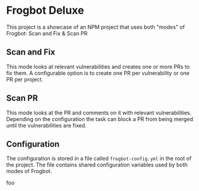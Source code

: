 # Frogbot Deluxe
This project is a showcase of an NPM project that uses both "modes" of Frogbot: Scan and Fix & Scan PR

## Scan and Fix
This mode looks at relevant vulnerabilities and creates one or more PRs to fix them.  A configurable option is to create
one PR per vulnerability or one PR per project.

## Scan PR
This mode looks at the PR and comments on it with relevant vulnerabilities.  Depending on the configuration the task can
block a PR from being merged until the vulnerabilities are fixed.

## Configuration
The configuration is stored in a file called `frogbot-config.yml` in the root of the project.  The file contains shared
configuration variables used by both modes of Frogbot.

foo
